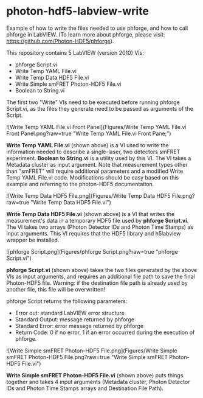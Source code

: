 # photon-hdf5-labview-write
Example of how to write the files needed to use phforge, and how to call phforge in LabVIEW.
(To learn more about phforge, please visit: https://github.com/Photon-HDF5/phforge).

This repository contains 5 LabVIEW (version 2010) VIs:

- phforge Script.vi
- Write Temp YAML File.vi
- Write Temp Data HDF5 File.vi
- Write Simple smFRET Photon-HDF5 File.vi
- Boolean to String.vi

The first two "Write" VIs need to be executed before running phforge Script.vi, as the files they generate need to be passed as arguments of the Script.

![Write Temp YAML File.vi Front Panel](Figures/Write Temp YAML File.vi Front Panel.png?raw=true "Write Temp YAML File.vi Front Pane;")

<b>Write Temp YAML File.vi</b> (shown above) is a VI used to write the information needed to describe a single-laser, two detectors smFRET experiment. <b>Boolean to String.vi</b> is a utility used by this VI. The VI takes a Metadata cluster as input argument. Note that measurement types other than "smFRET" will require additional parameters and a modified Write Temp YAML File.vi code. Modifications should be easy based on this example and referring to the photon-HDF5 documentation.

![Write Temp Data HDF5 File.png](Figures/Write Temp Data HDF5 File.png?raw=true "Write Temp Data HDF5 File.vi")

<b>Write Temp Data HDF5 File.vi</b> (shown above) is a VI that writes the measurement's data in a temporary HDF5 file used by <b>phforge Script.vi</b>. The VI takes two arrays (Photon Detector IDs and Photon Time Stamps) as input arguments. This VI requires that the HDF5 library and h5labview wrapper be installed.

![phforge Script.png](Figures/phforge Script.png?raw=true "phforge Script.vi")

<b>phforge Script.vi</b> (shown above) takes the two files generated by the above VIs as input arguments, and requires an additional file path to save the final Photon-HDF5 file.
Warning: if the destination file path is already used by another file, this file will be overwritten!

phforge Script returns the following parameters:
- Error out: standard LabVIEW error structure
- Standard Output: message returned by phforge
- Standard Error: error message returned by phforge
- Return Code: 0 if no error, 1 if an error occurred during the execution of phforge.

![Write Simple smFRET Photon-HDF5 File.png](Figures/Write Simple smFRET Photon-HDF5 File.png?raw=true "Write Simple smFRET Photon-HDF5 File.vi")

<b>Write Simple smFRET Photon-HDF5 File.vi</b> (shown above) puts things together and takes 4 input arguments (Metadata cluster, Photon Detector IDs and Photon Time Stamps arrays and Destination File Path).
